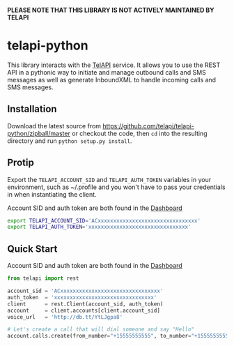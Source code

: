**PLEASE NOTE THAT THIS LIBRARY IS NOT ACTIVELY MAINTAINED BY TELAPI**

telapi-python
=============

This library interacts with the [TelAPI](http://telapi.com) service. It allows you to use the REST API in a pythonic way to initiate and 
manage outbound calls and SMS messages as well as generate InboundXML to handle incoming calls and SMS messages.


Installation
------------

Download the latest source from https://github.com/telapi/telapi-python/zipball/master or checkout the code, 
then `cd` into the resulting directory and run `python setup.py install`.


Protip
------

Export the `TELAPI_ACCOUNT_SID` and `TELAPI_AUTH_TOKEN` variables in your environment,
such as ~/.profile and you won't have to pass your credentials in when instantiating the client.

Account SID and auth token are both found in the [Dashboard](http://www.telapi.com/dashboard)

```bash
export TELAPI_ACCOUNT_SID='ACxxxxxxxxxxxxxxxxxxxxxxxxxxxxxxxx'
export TELAPI_AUTH_TOKEN='xxxxxxxxxxxxxxxxxxxxxxxxxxxxxxxx'
```


Quick Start
-----------

Account SID and auth token are both found in the [Dashboard](http://www.telapi.com/dashboard)

```python
from telapi import rest

account_sid = 'ACxxxxxxxxxxxxxxxxxxxxxxxxxxxxxxxx'
auth_token  = 'xxxxxxxxxxxxxxxxxxxxxxxxxxxxxxxx'
client      = rest.Client(account_sid, auth_token)
account     = client.accounts[client.account_sid]
voice_url   = 'http://db.tt/YtLJgpa8'

# Let's create a call that will dial someone and say "Hello"
account.calls.create(from_number="+15555555555", to_number="+15555555556", url=voice_url)
```



